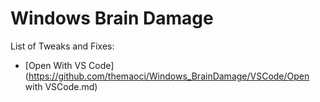 # Windows Brain Damage

List of Tweaks and Fixes:
- [Open With VS Code](https://github.com/themaoci/Windows_BrainDamage/VSCode/Open with VSCode.md)
